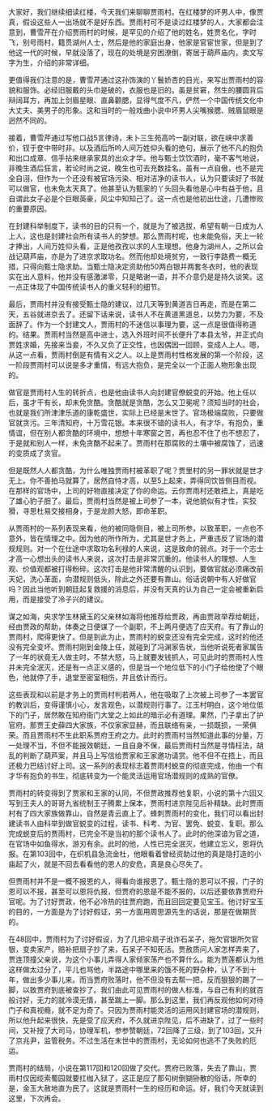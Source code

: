 
大家好，我们继续细读红楼，今天我们来聊聊贾雨村。在红楼梦的坏男人中，像贾真，假设这些人一出场就不是好东西。贾雨村可不是读过红楼梦的人，大家都会注意到，曹雪芹在介绍贾雨村的时候，是罕见的介绍了他的姓名，姓贾名化，字时飞，别号雨村，籍贯湖州人士，然后是他的家庭出身，他家是官宦世家，但是到了他这一代的时候，早就没落了，现在的处境是穷困潦倒，寄居于葫芦庙内，卖文写字为生，介绍的非常详细。

更值得我们注意的是，曹雪芹通过这孙饰演的丫鬟娇杏的目光，来写出贾雨村的容貌和服饰。必经旧服戴的头巾是破的，衣服也是旧的。虽是贫窘，然生的腰圆背后辩阔耳方，再加上剑眉星眼、直鼻颧腮，显得气度不凡，俨然一个中国传统文化中大丈夫、美男子的形象。这和当时的一般戏曲小说中坏男人尖嘴猴腮、贼眉鼠眼是迥然不同的。

接着，曹雪芹通过写他口战5言律诗，未卜三生苑高吟一副对联，欲在峡中求善价，钗于奁中带时非。以及酒后所吟人间万姓仰头看的绝句，展示了他不凡的抱负和出口成章、信手拈来继承家具的出众才华。他与甄士饮饮酒时，毫不客气地说，非晚生酒后狂言，若论时尚之说，晚生也可去充数挂名。虽有一点自傲，也不是完全自诩，但作为一个还没有被官场污染、相对洁净的读书人，认为只要读好了书就可以做官，也未免太天真了。他甚至认为甄家的丫头回头看他是心中有益于他，且自谓此女子必是个巨眼英豪，风尘中知知己了。这一点也是他初出仕途，几遭惨败的重要原因。

在封建科举制度下，读书的目的只有一个，就是为了被选拔，希望有朝一日成为人上人，这也是封建社会所有读书人的梦想。那么贾雨村呢，也未能免俗，天上一轮才捧出，人间万姓仰头看，正是他孜孜以求的人生理想。他身为湖州人，之所以会战记葫芦庙，亦是为了进京求取功名。然而他却处境贫穷，一致行李路费一概无措，只得向甄士隐求助。当甄士隐决定资助他50两白银并两套冬衣时，他的表现实在出人意料，他并没有感激涕零，只是略谢一语，并不介意仍是是持久谈笑。这一点正体现了中国传统读书人的重义轻利的细节。

最后，贾雨村并没有接受甄士隐的建议，过几天等到黄道吉日再走，而是在第二天，五谷就进京去了。还留下话来说，读书人不在黄道黑道总，以势力为要，不及面辞了。作为一个封建文人，贾雨村的不迷信以事理为要，这一点是很值得称道的。结果。贾雨村当然是高中进士，选入外班时间不长便升了本县太爷，并正式向贾姓求婚，先接来当妾，不久又负了正交性，也因偶因一回顾，变成人上人。嗯，从这一点看，贾雨村倒是有情有义之人。以上是贾雨村性格发展的第一个阶段，这一阶段贾雨村可以说是多才重情，有远大抱负，是完全以一个正面人物形象出现的。

做官是贾雨村人生的转折点，也是他由读书人向封建官僚蜕变的开始。他上任以后，虽才干有长，却未免贪酷。贪酷就是贪酷，怎么又卫冕呢？须知当时的社会，也就是我们所津津乐道的康乾盛世，实际上已经是末世了。官场极端腐败，只要做官就贪污。三年清知府，十万雪花银。本来很不错的读书人，有才华，有抱负，重情谊，但在别人都贪酷的环境中，想想十年寒窗之苦，再也忍不住了也不想忍了，于是就和别人一样，未免贪酷不起来了。贾雨村在那腐败的土壤中被腐蚀了，迅速的变质成了贪官。

但是既然人人都贪酷，为什么唯独贾雨村被革职了呢？贾里村的另一罪状就是世才无上。你不善拍马就算了，居然自恃才高，以至5上起来，弄得同饮皆侧目而视。在那样的官场中，上司的好物直接决定了你的命运。云你贾雨村还敢捂上，真是吃了雄心豹子胆了。最后，贾雨村当然是被上司参了一本，说他貌似有才性，实狡猾，寻思杜易交接相身，于是龙颜大怒，即命革职。

从贾雨村的一系列表现来看，他的被同隐侧目，被上司所参，以致革职，一点也不意外，皆在情理之中。因为他的所作所为，尤其是世才务上，严重违反了官场的潜规规则。对一个在仕途中求取功名利禄的人来说，这是致命的弱点。对于一个志士才高一心想出头的读书人来说，这次打击是非常沉重的。他读书人的理想、人生观、价值观都被打得粉碎。这次打击是他非常清醒的认识到，要做官就必须痛改前天妃，洗心革面，向潜规则低头，除此之外还要有靠山。俗话说朝中有人好做官吗？因此当他听到朝廷起复救援的消息后，并没有天真的认为自己一定会被重新启用，而是接受了冷子兴的建议。

谋之如海，央求学生林黛玉的父亲林如海将他推荐给贾政，再由贾政举荐给朝廷，经由贾政的帮助，体奏之日便谋了一个副职，不上两月便选了应天府。有了靠山的贾雨村，爬得更快了。但是到此为止，贾雨村的蜕变还没有完全完成，这时的他还没有完全变坏。贾雨村刚到金陵上任，就碰到了冯渊家告状，当他听说死者家属告了一年的状竟无人做主时，不禁大怒，马上就要发钱抓人，可见此时的贾雨村人性并未完全泯灭，还是有一点正义感的，但是当一个地位低下的小门子给他使了个眼色，他就停了手，退堂至密室相伤，并且依计而行。

这些表现和以前是才务上的贾雨村判若两人，他在吸取了上次被上司参了一本罢官的教训后，变得谨慎小心，发言观色，以潜规则行事了。江玉村明白，这个地位低下的门子，居然敢在知府衙门大堂之上如此的暗示必有道理。果然，门子拿出了护官府。那贾王史薛四大家族，不仅家家显赫，而且联络有亲，一损既损，一荣俱荣。而且贾雨村不生此职系贾府王府之力。此时的贾雨村当然知道此事的分量，万一处理不当，不但不能报效朝廷，一且自身不保，最后贾雨村当然是寻情枉法，胡乱的判断了葫芦案，并且马上写信给贾家和王家邀功请赏。他不但不在捂上，而且还极力巴结讨好上司。这一系列的表现标志着贾雨村蜕变的彻底完成，他由一个有才华有抱负的书生，彻底转变为一个能灵活运用官场潜规则的成熟的官僚。

贾雨村的转变得到了贾家和王家的认同，不但贾政推荐他复职，小说的第十六回又写到王夫人的哥哥九省统制王子腾累上保本，贾雨村进京陛见后补精缺。此时贾雨村有了四大家族做靠山，自然是青云直上了。蜂刺贾雨村的变化，我们可以看出封建读书人由科举到做官蜕变的过程，读书、科考、为官、罢免、蜕变、复职。那么完成蜕变后的贾雨村，已完全不是当初的那个读书人了。此时的他深谙为官之道，在官场中如鱼得水，游刃有余。此时的他，人性已完全泯灭，他建立忘义，恩将仇报。在第103回中，在织机县急流金杜，他眼看着曾经资助过他的真是隐打造的小庙起了火，就是不回去看看他的恩人的安危，真是良心尽失了。

但贾雨村并不是一概不报恩的人，得看向谁报恩了。甄士隐的恩可以不报，门子的恩可以不报，甚至可以恩将仇报，但贾府的恩是不能不报的，以后还要依靠贾府升官呢。为了讨好贾政，他不必冷热的往贾府跑，而且回回定要见宝玉。他讨好宝玉的目的，一方面是为了讨好假证，另一方面用周思源先生的话说，那是在做期货的。

在48回中，贾雨村为了讨好假设，为了几把伞扇子讹诈石呆子，拖欠官银所欠官银，变卖家产，赔补把扇子抄了来，石呆子不知死活。贾赦质问人家怎样弄来了，贾连顶撞父亲说，为这个小事儿弄得人家倾家荡产也不算什么。能为贾莲都认为他这样做太过分了，平儿也骂他，半路途中哪里来的饿不死的野杂种，认了不到十年，做出多少事儿来。而当贾府败落时，他不但没有去帮一把，反而狠狠的踢了一脚，以致贾府到底被查抄了。我们由此可见贾雨村的做人标准，与自己有利的就百般讨好，无力的就冷漠无情，甚至踹上一脚。那么到这里，我们再反观他如何对待门子和真视瘾，就不足为奇了。只因为贾雨村能灵活的运用风封建官场的潜规则，所以他升起来很快，先是受了应天府，不久就进京陛见，后不进缺了，过了一些时间，又补授了大司马，协理军机，参参赞朝廷，72回降了三级，到了103回，又升了京兆尹，监管税务。不过生活在末世中的贾雨村，无论如何也逃不了失败的厄运。

贾雨村的结局，小说在第117回和120回做了交代。贾府已败落，失去了靠山，贾雨村仅因缆索蜀园就要扛枷入狱了，这正是应了那句树倒猢狲散的俗话，所幸的是，金玉大赦地直为民了。这就是贾雨村一生的经历和命运。好，我们今天就读到这里，下次再会。


